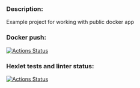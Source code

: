 ### Description:
Example project for working with public docker app

### Docker push:
[![Actions Status](https://github.com/botirk/docker-project-74/actions/workflows/push.yml/badge.svg)](https://github.com/botirk/docker-project-74/actions)

### Hexlet tests and linter status:
[![Actions Status](https://github.com/botirk/docker-project-74/actions/workflows/hexlet-check.yml/badge.svg)](https://github.com/botirk/docker-project-74/actions)